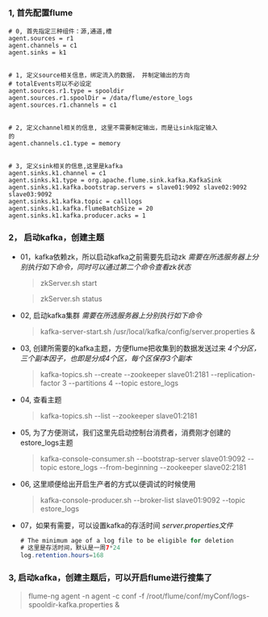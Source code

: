 ### 1, 首先配置flume

```properties
# 0, 首先指定三种组件：源,通道,槽
agent.sources = r1
agent.channels = c1
agent.sinks = k1


# 1, 定义source相关信息，绑定流入的数据， 并制定输出的方向
# totalEvents可以不必设定
agent.sources.r1.type = spooldir
agent.sources.r1.spoolDir = /data/flume/estore_logs
agent.sources.r1.channels = c1


# 2, 定义channel相关的信息, 这里不需要制定输出，而是让sink指定输入
的
agent.channels.c1.type = memory


# 3, 定义sink相关的信息,这里是kafka
agent.sinks.k1.channel = c1
agent.sinks.k1.type = org.apache.flume.sink.kafka.KafkaSink
agent.sinks.k1.kafka.bootstrap.servers = slave01:9092 slave02:9092 slave03:9092
agent.sinks.k1.kafka.topic = calllogs
agent.sinks.k1.kafka.flumeBatchSize = 20
agent.sinks.k1.kafka.producer.acks = 1
```

### 2， 启动kafka，创建主题

* 01，kafka依赖zk，所以启动kafka之前需要先启动zk
*需要在所选服务器上分别执行如下命令，同时可以通过第二个命令查看zk状态*

  > zkServer.sh start 
  
  > zkServer.sh status
  
* 02, 启动kafka集群
*需要在所选服务器上分别执行如下命令*
  > kafka-server-start.sh /usr/local/kafka/config/server.properties &

* 03, 创建所需要的kafka主题，方便flume把收集到的数据发送过来
*4个分区，三个副本因子，也即是分成4个区，每个区保存3个副本*
  > kafka-topics.sh --create --zookeeper slave01:2181 --replication-factor 3 --partitions 4 --topic estore_logs

* 04, 查看主题
  > kafka-topics.sh --list --zookeeper slave01:2181

* 05, 为了方便测试，我们这里先启动控制台消费者，消费刚才创建的estore_logs主题
  > kafka-console-consumer.sh --bootstrap-server slave01:9092 --topic estore_logs --from-beginning --zookeeper slave02:2181

* 06, 这里顺便给出开启生产者的方式以便调试的时候使用
  > kafka-console-producer.sh --broker-list slave01:9092 --topic estore_logs

* 07，如果有需要，可以设置kafka的存活时间
*server.properties文件*
  ```java
  # The minimum age of a log file to be eligible for deletion
  # 这里是存活时间，默认是一周7*24
  log.retention.hours=168
  ```

### 3, 启动kafka，创建主题后，可以开启flume进行搜集了
> flume-ng agent -n agent -c conf -f /root/flume/conf/myConf/logs-spooldir-kafka.properties &